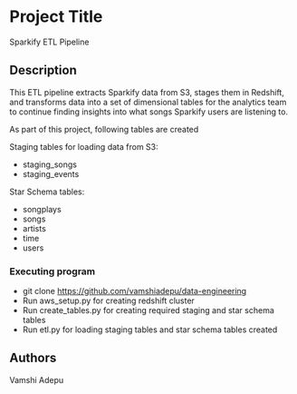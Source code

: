# Project Title

Sparkify ETL Pipeline

## Description

This ETL pipeline extracts Sparkify data from S3, stages them in Redshift, and transforms data into a set of dimensional tables for the analytics team to continue finding insights into what songs Sparkify users are listening to.

As part of this project, following tables are created

Staging tables for loading data from S3:
* staging_songs
* staging_events

Star Schema tables:
* songplays
* songs 
* artists 
* time
* users


### Executing program

* git clone https://github.com/vamshiadepu/data-engineering
* Run aws_setup.py for creating redshift cluster
* Run create_tables.py for creating required staging and star schema tables
* Run etl.py for loading staging tables and star schema tables created

## Authors
Vamshi Adepu


